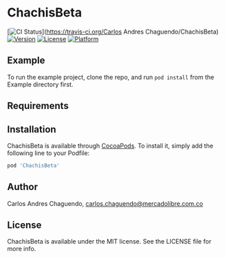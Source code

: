 # ChachisBeta

[![CI Status](https://img.shields.io/travis/carloschaguendoml/ChachisBeta.svg?style=flat)](https://travis-ci.org/Carlos Andres Chaguendo/ChachisBeta)
[![Version](https://img.shields.io/cocoapods/v/ChachisBeta.svg?style=flat)](https://cocoapods.org/pods/ChachisBeta)
[![License](https://img.shields.io/cocoapods/l/ChachisBeta.svg?style=flat)](https://cocoapods.org/pods/ChachisBeta)
[![Platform](https://img.shields.io/cocoapods/p/ChachisBeta.svg?style=flat)](https://cocoapods.org/pods/ChachisBeta)

## Example

To run the example project, clone the repo, and run `pod install` from the Example directory first.

## Requirements

## Installation

ChachisBeta is available through [CocoaPods](https://cocoapods.org). To install
it, simply add the following line to your Podfile:

```ruby
pod 'ChachisBeta'
```

## Author

Carlos Andres Chaguendo, carlos.chaguendo@mercadolibre.com.co

## License

ChachisBeta is available under the MIT license. See the LICENSE file for more info.
